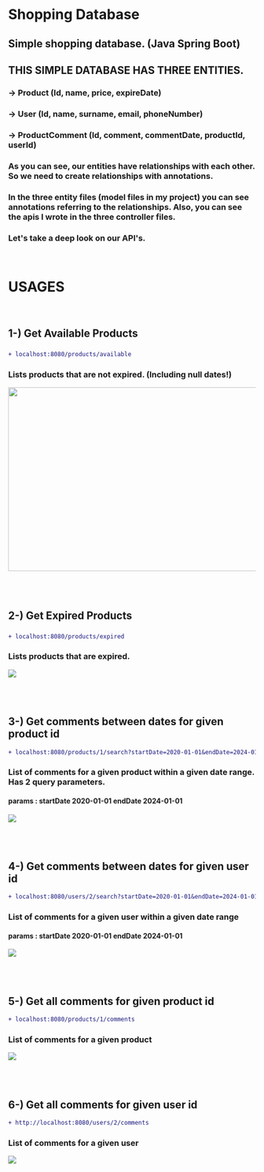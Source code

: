 # Shopping Database

## Simple shopping database. (Java Spring Boot)
## THIS SIMPLE DATABASE HAS THREE ENTITIES.
### -> Product (Id, name, price, expireDate)
### -> User (Id, name, surname, email, phoneNumber)
### -> ProductComment (Id, comment, commentDate, productId, userId)
### As you can see, our entities have relationships with each other. So we need to create relationships with annotations.
### In the three entity files (model files in my project) you can see annotations referring to the relationships. Also, you can see the apis I wrote in the three controller files.
### Let's take a deep look on our API's. 
</br>

# USAGES
 
</br>

## 1-) Get Available Products
### 
```diff
+ localhost:8080/products/available
```
### Lists products that are not expired. (Including null dates!)
<img src="images/img1.png" width="602" height= "373"/>

</br></br>


## 2-) Get Expired Products
### 
```diff
+ localhost:8080/products/expired
```
### Lists products that are expired.
<img src="images/img2.png"/>

</br></br>


## 3-) Get comments between dates for given product id

```diff
+ localhost:8080/products/1/search?startDate=2020-01-01&endDate=2024-01-01
```
### List of comments for a given product within a given date range. Has 2 query parameters.
#### params : startDate 2020-01-01 endDate 2024-01-01
<img src="images/img3.png"/>

</br> </br>


## 4-) Get comments between dates for given user id

```diff
+ localhost:8080/users/2/search?startDate=2020-01-01&endDate=2024-01-01
```
### List of comments for a given user within a given date range
#### params : startDate 2020-01-01 endDate 2024-01-01
<img src="images/img4.png"/>

</br> </br>



## 5-) Get all comments for given product id
```diff
+ localhost:8080/products/1/comments
```
### List of comments for a given product
<img src="images/img5.png"/>

</br> </br>



## 6-) Get all comments for given user id
```diff
+ http://localhost:8080/users/2/comments
```
### List of comments for a given user
<img src="images/img6.png"/>

</br>




